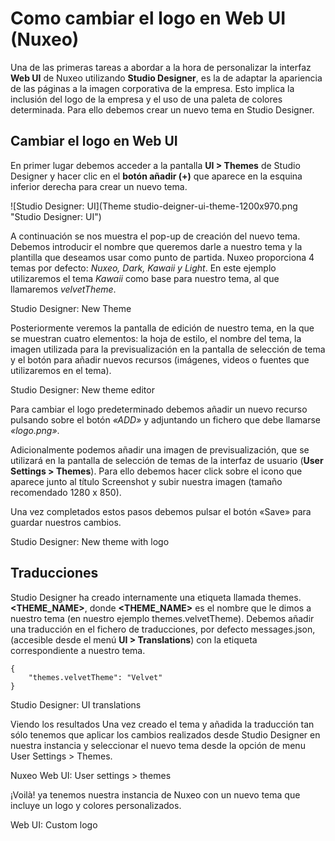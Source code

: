 # Como cambiar el logo en Web UI (Nuxeo)

Una de las primeras tareas a abordar a la hora de personalizar la interfaz **Web UI** de Nuxeo utilizando **Studio Designer**,  es la de adaptar la apariencia de las páginas a la imagen corporativa de la empresa. Esto implica la inclusión del logo de la empresa y el uso de una paleta de colores determinada. Para ello debemos crear un nuevo tema en Studio Designer.

## Cambiar el logo en Web UI
En primer lugar debemos acceder a la pantalla **UI > Themes**  de Studio Designer y hacer clic en el **botón añadir (+)** que aparece en la esquina inferior derecha para crear un nuevo tema.

![Studio Designer: UI](Theme studio-deigner-ui-theme-1200x970.png "Studio Designer: UI")

A continuación se nos muestra el pop-up de creación del nuevo tema. Debemos introducir el nombre que queremos darle a nuestro tema y la plantilla que deseamos usar como punto de partida. Nuxeo proporciona 4 temas por defecto: *Nuxeo, Dark, Kawaii y Light*. En este ejemplo utilizaremos el tema *Kawaii* como base para nuestro tema, al que llamaremos *velvetTheme*.

Studio Designer: New Theme

Posteriormente veremos la pantalla de edición de nuestro tema, en la que se muestran cuatro elementos: la hoja de estilo, el nombre del tema, la imagen utilizada para la previsualización en la pantalla de selección de tema y el botón para añadir nuevos recursos (imágenes, videos o fuentes que utilizaremos en el tema).

Studio Designer: New theme editor

Para cambiar el logo predeterminado debemos añadir un nuevo recurso pulsando sobre el botón *«ADD»* y adjuntando un fichero que debe llamarse *«logo.png»*.

Adicionalmente podemos añadir una imagen de previsualización, que se utilizará en la pantalla de selección de temas de la interfaz de usuario  (**User Settings > Themes**). Para ello debemos hacer click sobre el icono que aparece junto al título Screenshot y subir nuestra imagen (tamaño recomendado 1280 x 850).

Una vez completados estos pasos debemos pulsar el botón «Save» para guardar nuestros cambios.

Studio Designer: New theme with logo

## Traducciones
Studio Designer ha creado internamente una etiqueta llamada themes. **<THEME_NAME>**, donde **<THEME_NAME>** es el nombre que le dimos a nuestro tema (en nuestro ejemplo themes.velvetTheme).  Debemos añadir una traducción en el fichero de traducciones, por defecto messages.json, (accesible desde el menú **UI > Translations**) con la etiqueta correspondiente  a nuestro tema.

``` 
{
	"themes.velvetTheme": "Velvet"
}
``` 

Studio Designer: UI translations

Viendo los resultados
Una vez creado el tema y añadida la traducción tan  sólo tenemos que aplicar los cambios realizados desde Studio Designer en nuestra instancia y seleccionar el nuevo tema desde la opción de menu User Settings > Themes.

Nuxeo Web UI: User settings > themes

¡Voilà! ya tenemos nuestra instancia de Nuxeo con un nuevo tema que incluye un logo y colores personalizados.

Web UI: Custom logo

 
